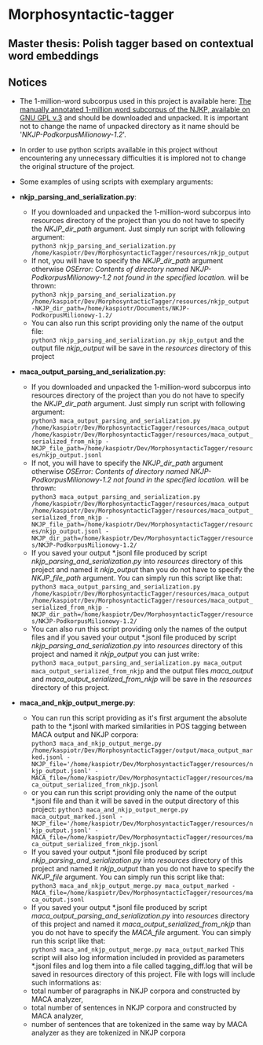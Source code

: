 # Morphosyntactic-tagger
## Master thesis: Polish tagger based on contextual word embeddings

## Notices
* The 1-million-word subcorpus used in this project is available here:
[The manually annotated 1-million word subcorpus of the NJKP, available on GNU GPL v.3](http://clip.ipipan.waw.pl/NationalCorpusOfPolish?action=AttachFile&do=get&target=NKJP-PodkorpusMilionowy-1.2.tar.gz)
and should be downloaded and unpacked. It is important not to change the name of unpacked directory as it name should be
'*NKJP-PodkorpusMilionowy-1.2*'.

* In order to use python scripts available in this project without encountering any unnecessary difficulties it is implored 
not to change the original structure of the project.

* Some examples of using scripts with exemplary arguments:
 * **nkjp_parsing_and_serialization.py**:
   * If you downloaded and unpacked the 1-million-word subcorpus into resources directory of the project than you do not have 
     to specify the *NKJP_dir_path* argument. Just simply run script with following argument:  
     `python3 nkjp_parsing_and_serialization.py /home/kaspiotr/Dev/MorphosyntacticTagger/resources/nkjp_output`
   * If not, you will have to specify the *NKJP_dir_path* argument 
     otherwise *OSError: Contents of directory named NKJP-PodkorpusMilionowy-1.2 not found in the specified location.* wiil be
     thrown:  
     `python3 nkjp_parsing_and_serialization.py /home/kaspiotr/Dev/MorphosyntacticTagger/resources/nkjp_output -NKJP_dir_path=/home/kaspiotr/Documents/NKJP-PodkorpusMilionowy-1.2/`
   * You can also run this script providing only the name of the output file:  
     `python3 nkjp_parsing_and_serialization.py nkjp_output` and the output file *nkjp_output* will be save in the *resources* directory of this project 
 * **maca_output_parsing_and_serialization.py**:
   * If you downloaded and unpacked the 1-million-word subcorpus into resources directory of the project than you do not have 
     to specify the *NKJP_dir_path* argument. Just simply run script with following argument:  
     `python3 maca_output_parsing_and_serialization.py /home/kaspiotr/Dev/MorphosyntacticTagger/resources/maca_output /home/kaspiotr/Dev/MorphosyntacticTagger/resources/maca_output_serialized_from_nkjp -NKJP_file_path=/home/kaspiotr/Dev/MorphosyntacticTagger/resources/nkjp_output.jsonl`
   * If not, you will have to specify the *NKJP_dir_path* argument 
     otherwise *OSError: Contents of directory named NKJP-PodkorpusMilionowy-1.2 not found in the specified location.* will be
     thrown:  
     `python3 maca_output_parsing_and_serialization.py /home/kaspiotr/Dev/MorphosyntacticTagger/resources/maca_output /home/kaspiotr/Dev/MorphosyntacticTagger/resources/maca_output_serialized_from_nkjp -NKJP_file_path=/home/kaspiotr/Dev/MorphosyntacticTagger/resources/nkjp_output.jsonl -NKJP_dir_path=/home/kaspiotr/Dev/MorphosyntacticTagger/resources/NKJP-PodkorpusMilionowy-1.2/`
   * If you saved your output *.jsonl file produced by script *nkjp_parsing_and_serialization.py* into *resources* directory of this project and named it *nkjp_output* than you do not have to specify the *NKJP_file_path* argument. You can simply run this script like that:  
     `python3 maca_output_parsing_and_serialization.py /home/kaspiotr/Dev/MorphosyntacticTagger/resources/maca_output /home/kaspiotr/Dev/MorphosyntacticTagger/resources/maca_output_serialized_from_nkjp -NKJP_dir_path=/home/kaspiotr/Dev/MorphosyntacticTagger/resources/NKJP-PodkorpusMilionowy-1.2/`   
   * You can also run this script providing only the names of the output files and if you saved your output *.jsonl file produced by script *nkjp_parsing_and_serialization.py* into *resources* directory of this project and named it *nkjp_output* you can just write:  
     `python3 maca_output_parsing_and_serialization.py maca_output maca_output_serialized_from_nkjp` and the output files *maca_output* and *maca_output_serialized_from_nkjp* will be save in the *resources* directory of this project.
 * **maca_and_nkjp_output_merge.py**:
   * You can run this script providing as it's first argument the absolute path to the *.jsonl with marked similarities in POS tagging between MACA output and NKJP corpora:  
   `python3 maca_and_nkjp_output_merge.py /home/kaspiotr/Dev/MorphosyntacticTagger/output/maca_output_marked.jsonl -NKJP_file='/home/kaspiotr/Dev/MorphosyntacticTagger/resources/nkjp_output.jsonl' -MACA_file=/home/kaspiotr/Dev/MorphosyntacticTagger/resources/maca_output_serialized_from_nkjp.jsonl`
   * or you can run this script providing only the name of the output *.jsonl file and than it will be saved in the output directory of this project:
   `python3 maca_and_nkjp_output_merge.py maca_output_marked.jsonl -NKJP_file='/home/kaspiotr/Dev/MorphosyntacticTagger/resources/nkjp_output.jsonl' -MACA_file=/home/kaspiotr/Dev/MorphosyntacticTagger/resources/maca_output_serialized_from_nkjp.jsonl`
   * If you saved your output *.jsonl file produced by script *nkjp_parsing_and_serialization.py* into *resources* directory of this project and named it *nkjp_output* than you do not have to specify the *NKJP_file* argument. You can simply run this script like that:  
   `python3 maca_and_nkjp_output_merge.py maca_output_marked -MACA_file=/home/kaspiotr/Dev/MorphosyntacticTagger/resources/maca_output.jsonl` 
   * If you saved your output *.jsonl file produced by script *maca_output_parsing_and_serialization.py* into *resources* directory of this project and named it *maca_output_serialized_from_nkjp* than you do not have to specify the *MACA_file* argument. You can simply run this script like that:  
   `python3 maca_and_nkjp_output_merge.py maca_output_marked`
   This script will also log information included in provided as parameters *.jsonl files and log them into a file called tagging_diff.log
   that will be saved in resources directory of this project. File with logs will include such informations as:  
   - total number of paragraphs in NKJP corpora and constructed by MACA analyzer,  
   - total number of sentences in NKJP corpora and constructed by MACA analyzer,  
   - number of sentences that are tokenized in the same way by MACA analyzer as they are tokenized in NKJP corpora